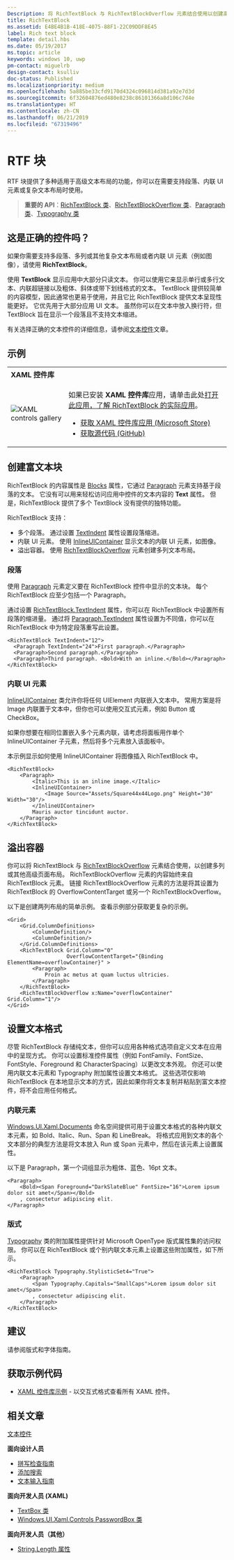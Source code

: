 ```yaml
---
Description: 将 RichTextBlock 与 RichTextBlockOverflow 元素结合使用以创建高级文本布局。
title: RichTextBlock
ms.assetid: E4BE4B1B-418E-4075-88F1-22C09DDF8E45
label: Rich text block
template: detail.hbs
ms.date: 05/19/2017
ms.topic: article
keywords: windows 10, uwp
pm-contact: miguelrb
design-contact: ksulliv
doc-status: Published
ms.localizationpriority: medium
ms.openlocfilehash: 5a885be33cfd9170d4324c096814d381a92e7d3d
ms.sourcegitcommit: 6f32604876ed480e8238c86101366a8d106c7d4e
ms.translationtype: HT
ms.contentlocale: zh-CN
ms.lasthandoff: 06/21/2019
ms.locfileid: "67319496"
---
```

# <a name="rich-text-block"></a>RTF 块

 

RTF 块提供了多种适用于高级文本布局的功能，你可以在需要支持段落、内联 UI 元素或复杂文本布局时使用。

> **重要的 API**：[RichTextBlock 类](https://docs.microsoft.com/uwp/api/Windows.UI.Xaml.Controls.RichTextBlock)、[RichTextBlockOverflow 类](https://docs.microsoft.com/uwp/api/Windows.UI.Xaml.Controls.RichTextBlockOverflow)、[Paragraph 类](https://docs.microsoft.com/uwp/api/Windows.UI.Xaml.Documents.Paragraph)、[Typography 类](https://docs.microsoft.com/uwp/api/Windows.UI.Xaml.Documents.Typography)

## <a name="is-this-the-right-control"></a>这是正确的控件吗？

如果你需要支持多段落、多列或其他复杂文本布局或者内联 UI 元素（例如图像），请使用 **RichTextBlock**。

使用 **TextBlock** 显示应用中大部分只读文本。 你可以使用它来显示单行或多行文本、内联超链接以及粗体、斜体或带下划线格式的文本。 TextBlock 提供较简单的内容模型，因此通常也更易于使用，并且它比 RichTextBlock 提供文本呈现性能更好。 它优先用于大部分应用 UI 文本。 虽然你可以在文本中放入换行符，但 TextBlock 旨在显示一个段落且不支持文本缩进。

有关选择正确的文本控件的详细信息，请参阅[文本控件](text-controls.md)文章。

## <a name="examples"></a>示例

<table>
<th align="left">XAML 控件库<th>
<tr>
<td><img src="images/xaml-controls-gallery-sm.png" alt="XAML controls gallery"></img></td>
<td>
    <p>如果已安装 <strong style="font-weight: semi-bold">XAML 控件库</strong>应用，请单击此处<a href="xamlcontrolsgallery:/item/RichTextBlock">打开此应用，了解 RichTextBlock 的实际应用</a>。</p>
    <ul>
    <li><a href="https://www.microsoft.com/store/productId/9MSVH128X2ZT">获取 XAML 控件库应用 (Microsoft Store)</a></li>
    <li><a href="https://github.com/Microsoft/Xaml-Controls-Gallery">获取源代码 (GitHub)</a></li>
    </ul>
</td>
</tr>
</table>

## <a name="create-a-rich-text-block"></a>创建富文本块

RichTextBlock 的内容属性是 [Blocks](https://docs.microsoft.com/uwp/api/windows.ui.xaml.controls.richtextblock.blocks) 属性，它通过 [Paragraph](https://docs.microsoft.com/uwp/api/Windows.UI.Xaml.Documents.Paragraph) 元素支持基于段落的文本。 它没有可以用来轻松访问应用中控件的文本内容的 **Text** 属性。 但是，RichTextBlock 提供了多个 TextBlock 没有提供的独特功能。 

RichTextBlock 支持：
- 多个段落。 通过设置 [TextIndent](https://docs.microsoft.com/uwp/api/windows.ui.xaml.controls.richtextblock.textindent) 属性设置段落缩进。
- 内联 UI 元素。 使用 [InlineUIContainer](https://docs.microsoft.com/uwp/api/Windows.UI.Xaml.Documents.InlineUIContainer) 显示文本的内联 UI 元素，如图像。
- 溢出容器。 使用 [RichTextBlockOverflow](https://docs.microsoft.com/uwp/api/Windows.UI.Xaml.Controls.RichTextBlockOverflow) 元素创建多列文本布局。

### <a name="paragraphs"></a>段落

使用 [Paragraph](https://docs.microsoft.com/uwp/api/Windows.UI.Xaml.Documents.Paragraph) 元素定义要在 RichTextBlock 控件中显示的文本块。 每个 RichTextBlock 应至少包括一个 Paragraph。 

通过设置 [RichTextBlock.TextIndent](https://docs.microsoft.com/uwp/api/windows.ui.xaml.controls.richtextblock.textindent) 属性，你可以在 RichTextBlock 中设置所有段落的缩进量。 通过将 [Paragraph.TextIndent](https://docs.microsoft.com/uwp/api/windows.ui.xaml.documents.paragraph.textindent) 属性设置为不同值，你可以在 RichTextBlock 中为特定段落重写此设置。

```xaml
<RichTextBlock TextIndent="12">
  <Paragraph TextIndent="24">First paragraph.</Paragraph>
  <Paragraph>Second paragraph.</Paragraph>
  <Paragraph>Third paragraph. <Bold>With an inline.</Bold></Paragraph>
</RichTextBlock>
```

### <a name="inline-ui-elements"></a>内联 UI 元素

[InlineUIContainer](https://docs.microsoft.com/uwp/api/Windows.UI.Xaml.Documents.InlineUIContainer) 类允许你将任何 UIElement 内联嵌入文本中。 常用方案是将 Image 内联置于文本中，但你也可以使用交互式元素，例如 Button 或 CheckBox。

如果你想要在相同位置嵌入多个元素内联，请考虑将面板用作单个 InlineUIContainer 子元素，然后将多个元素放入该面板中。

本示例显示如何使用 InlineUIContainer 将图像插入 RichTextBlock 中。 

```xaml
<RichTextBlock>
    <Paragraph>
        <Italic>This is an inline image.</Italic>
        <InlineUIContainer>
            <Image Source="Assets/Square44x44Logo.png" Height="30" Width="30"/>
        </InlineUIContainer>
        Mauris auctor tincidunt auctor.
    </Paragraph>
</RichTextBlock>
```

## <a name="overflow-containers"></a>溢出容器

你可以将 RichTextBlock 与 [RichTextBlockOverflow](https://docs.microsoft.com/uwp/api/Windows.UI.Xaml.Controls.RichTextBlockOverflow) 元素结合使用，以创建多列或其他高级页面布局。 RichTextBlockOverflow 元素的内容始终来自 RichTextBlock 元素。 链接 RichTextBlockOverflow 元素的方法是将其设置为 RichTextBlock 的 OverflowContentTarget 或另一个 RichTextBlockOverflow。

以下是创建两列布局的简单示例。 查看示例部分获取更复杂的示例。

```xaml
<Grid>
    <Grid.ColumnDefinitions>
        <ColumnDefinition/>
        <ColumnDefinition/>
    </Grid.ColumnDefinitions>
    <RichTextBlock Grid.Column="0" 
                   OverflowContentTarget="{Binding ElementName=overflowContainer}" >
        <Paragraph>
            Proin ac metus at quam luctus ultricies.
        </Paragraph>
    </RichTextBlock>
    <RichTextBlockOverflow x:Name="overflowContainer" Grid.Column="1"/>
</Grid>
```

## <a name="formatting-text"></a>设置文本格式

尽管 RichTextBlock 存储纯文本，但你可以应用各种格式选项自定义文本在应用中的呈现方式。 你可以设置标准控件属性（例如 FontFamily、FontSize、FontStyle、Foreground 和 CharacterSpacing）以更改文本外观。 你还可以使用内联文本元素和 Typography 附加属性设置文本格式。 这些选项仅影响 RichTextBlock 在本地显示文本的方式，因此如果你将文本复制并粘贴到富文本控件，将不会应用任何格式。

### <a name="inline-elements"></a>内联元素

[Windows.UI.Xaml.Documents](https://docs.microsoft.com/uwp/api/Windows.UI.Xaml.Documents) 命名空间提供可用于设置文本格式的各种内联文本元素，如 Bold、Italic、Run、Span 和 LineBreak。 将格式应用到文本的各个文本部分的典型方法是将文本放入 Run 或 Span 元素中，然后在该元素上设置属性。

以下是 Paragraph，第一个词组显示为粗体、蓝色、16pt 文本。

```xaml
<Paragraph>
    <Bold><Span Foreground="DarkSlateBlue" FontSize="16">Lorem ipsum dolor sit amet</Span></Bold>
    , consectetur adipiscing elit.
</Paragraph>
```

### <a name="typography"></a>版式

[Typography](https://docs.microsoft.com/uwp/api/Windows.UI.Xaml.Documents.Typography) 类的附加属性提供针对 Microsoft OpenType 版式属性集的访问权限。 你可以在 RichTextBlock 或个别内联文本元素上设置这些附加属性，如下所示。

```xaml
<RichTextBlock Typography.StylisticSet4="True">
    <Paragraph>
        <Span Typography.Capitals="SmallCaps">Lorem ipsum dolor sit amet</Span>
        , consectetur adipiscing elit.
    </Paragraph>
</RichTextBlock>
```

## <a name="recommendations"></a>建议

请参阅版式和字体指南。

## <a name="get-the-sample-code"></a>获取示例代码

- [XAML 控件库示例](https://github.com/Microsoft/Xaml-Controls-Gallery) - 以交互式格式查看所有 XAML 控件。

## <a name="related-articles"></a>相关文章

[文本控件](text-controls.md)

**面向设计人员**
- [拼写检查指南](text-controls.md)
- [添加搜索](https://docs.microsoft.com/previous-versions/windows/apps/hh465231(v=win.10))
- [文本输入指南](text-controls.md)

**面向开发人员 (XAML)**
- [TextBox 类](https://docs.microsoft.com/uwp/api/Windows.UI.Xaml.Controls.TextBox)
- [Windows.UI.Xaml.Controls PasswordBox 类](https://docs.microsoft.com/uwp/api/Windows.UI.Xaml.Controls.PasswordBox)


**面向开发人员（其他）**
- [String.Length 属性](https://docs.microsoft.com/dotnet/api/system.string.length?redirectedfrom=MSDN#System_String_Length)
